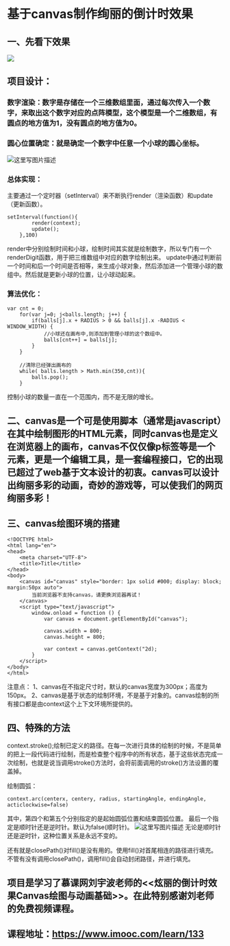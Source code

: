 ﻿#  基于canvas制作绚丽的倒计时效果
## 一、先看下效果
![](http://ozes4g3nu.bkt.clouddn.com/20180830-214220_capture.gif)
## 项目设计：
### 数字渲染：数字是存储在一个三维数组里面，通过每次传入一个数字，来取出这个数字对应的点阵模型，这个模型是一个二维数组，有圆点的地方值为1，没有圆点的地方值为0。

### 圆心位置确定：就是确定一个数字中任意一个小球的圆心坐标。
![这里写图片描述](http://ozes4g3nu.bkt.clouddn.com/dianzhen.png)

### 总体实现：
主要通过一个定时器（setInterval）来不断执行render（渲染函数）和update（更新函数）。
```
setInterval(function(){
        render(context);
        update();
    },100)
```
render中分别绘制时间和小球，绘制时间其实就是绘制数字，所以专门有一个renderDigit函数，用于把三维数组中对应的数字绘制出来。
update中通过判断前一个时间和后一个时间是否相等，来生成小球对象，然后添加进一个管理小球的数组中。然后就是更新小球的位置，让小球动起来。

### 算法优化：
```
var cnt = 0;
    for(var j=0; j<balls.length; j++) {
        if(balls[j].x + RADIUS > 0 && balls[j].x -RADIUS < WINDOW_WIDTH) {
            //小球还在画布中,则添加到管理小球的这个数组中。
            balls[cnt++] = balls[j];
        }
    }

    //清除已经弹出画布的
    while( balls.length > Math.min(350,cnt)){
        balls.pop();
    }
```
控制小球的数量一直在一个范围内，而不是无限的增长。

## 二、canvas是一个可是使用脚本（通常是javascript）在其中绘制图形的HTML元素，同时canvas也是定义在浏览器上的画布，canvas不仅仅像p标签等是一个元素，更是一个编辑工具，是一套编程接口，它的出现已超过了web基于文本设计的初衷。canvas可以设计出绚丽多彩的动画，奇妙的游戏等，可以使我们的网页绚丽多彩！
## 三、canvas绘图环境的搭建
```
<!DOCTYPE html>
<html lang="en">
<head>
    <meta charset="UTF-8">
    <title>Title</title>
</head>
<body>
    <canvas id="canvas" style="border: 1px solid #000; display: block; margin:50px auto">
        当前浏览器不支持canvas，请更换浏览器再试！
    </canvas>
    <script type="text/javascript">
        window.onload = function () {
            var canvas = document.getElementById("canvas");

            canvas.width = 800;
            canvas.height = 800;

            var context = canvas.getContext("2d);
        }
    </script>
</body>
</html>
```
注意点：
1、canvas在不指定尺寸时，默认的canvas宽度为300px；高度为150px。
2、canvas是基于状态的绘制环境，不是基于对象的。canvas绘制的所有接口都是由context这个上下文环境所提供的。
## 四、特殊的方法
context.stroke();绘制已定义的路径。在每一次进行具体的绘制的时候，不是简单的把上一段代码进行绘制，而是检查整个程序中的所有状态，基于这些状态完成一次绘制，也就是说当调用stroke()方法时，会将前面调用的stroke()方法设置的覆盖掉。

绘制圆弧：
```
context.arc(centerx, centery, radius, startingAngle, endingAngle, acticlockwise=false)
```
其中，第四个和第五个分别指定的是起始圆弧位置和结束圆弧位置。
最后一个指定是顺时针还是逆时针。默认为false(顺时针)。
![这里写图片描述](http://ozes4g3nu.bkt.clouddn.com/zuobiao.png)
无论是顺时针还是逆时针，这种位置关系是永远不变的。

还有就是closePath()对fill()是没有用的。使用fill()对首尾相连的路径进行填充。不管有没有调用closePath()，调用fill()会自动封闭路径，并进行填充。

## 项目是学习了慕课网刘宇波老师的<<炫丽的倒计时效果Canvas绘图与动画基础>>。在此特别感谢刘老师的免费视频课程。

## 课程地址：<https://www.imooc.com/learn/133>